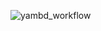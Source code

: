 ![yambd_workflow](https://github.com/osergeevi4/yamdb_final/.github/workflows/yambd_workflow/badge.svg)
